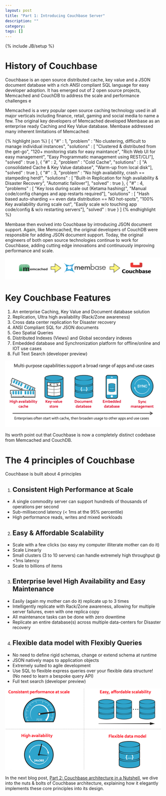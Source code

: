 ```yaml
---
layout: post
title: "Part 1: Introducing Couchbase Server"
description: ""
category: 
tags: []
---
```

{% include JB/setup %}

<h1><strong>History of Couchbase</strong></h1>
Couchbase is an open source distributed cache, key value and a JSON document database with a rich ANSI compliant SQL language for easy developer adoption. It has emerged out of 2 open source projects, Memcached and CouchDB to address the scale and performance challenges e

Memcached is a very popular open source caching technology used in all major verticals including finance, retail, gaming and social media to name a few. The original key developers of Memcached developed Membase as an enterprise ready Caching and Key Value database. Membase addressed many inherent limitations of Memcached:

{% highlight json %}
[
  	{
  		"#" : 1, 
  		"problem" : "No clustering, difficult to manage individual instances",
  		"solutions" : [ "Clustered & distributed from the get-go", 
  		  		"120+ monitoring stats for easy maintance",
  		  		"Rich Web UI for easy management",
  		  		"Easy Programmatic management using REST/CLI"],
  		"solved" : true
  	},
  	{
  		"#" : 2,
  		"problem" : "Cold Cache",
  		"solutions" : [ "A consolidated Cache & Key Value database",
  		  		"Warm-up from local disk"],
  		"solved" : true
  	},
  	{
  		"#" : 3,
  		"problem" : "No high availability, crash == stampeding herd!",
  		"solutions" : [ "Built-in Replication for high availability & Disaster Recovery",
  		  		"Automatic failover"],
  		"solved" : true
  	},
  	{
  		"#" : 4,
  		"problems" : [ "Key loss during scale out (Ketama hashing)", 
  		  		"Manual code/config changes and app restarts required"],
  		"solutions" : [ "Hash based auto-sharding == even data distribution == NO hot-spots",
  		  		"100% Key availability during scale out",
  		  		"Easily scale w/o touching app code/config & w/o restarting servers"],
  		"solved" : true
  	}
 ]
{% endhighlight %}

Membase then evolved into Couchbase by introducing JSON document support. Again, like Memcached, the original developers of CouchDB were responsible for adding JSON document support. Today, the original engineers of both open source technologies continue to work for Couchbase, adding cutting edge innovations and continuously improving performance and scale. 

![Couchbase Evolution](/assets/images/couchbase-evolution.png)


<h1><strong>Key Couchbase Features</strong></h1>

1. An enterprise Caching, Key Value and Document database solution
2. Replication, Ultra high availability (Rack/Zone awareness)
3. Cross data center replication for Disaster recovery
4. ANSI Compliant SQL for JSON documents
5. Geo Spatial Queries
6. Distributed Indexes (Views) and Global secondary indexes
7. Embedded database and Synchronization platform for offline/online and IOT use cases
8. Full Text Search (developer preview)

![Couchbase - The Complete Data Management Solution](/assets/images/couchbas-data-platform.png)

Its worth point out that Couchbase is now a completely distinct codebase from Memcached and CouchDB. 


<h1><strong>The 4 principles of Couchbase</strong></h1>

Couchbase is built about 4 principles

1. <h2><strong>Consistent High Performance at Scale</strong></h2>
- A single commodity server can support hundreds of thousands of operations per second
- Sub-millisecond latency (< 1ms at the 95% percentile)
- High performance reads, writes and mixed workloads

2. <h2><strong>Easy & Affordable Scalability</strong></h2>
- Scale with a few clicks (so easy my computer illiterate mother can do it)
- Scale Linearly
- Small clusters (3 to 10 servers) can handle extremely high throughput @ <1ms latency
- Scale to billions of items

3. <h2><strong>Enterprise level High Availability and Easy Maintenance</strong></h2>
- Easily (again my mother can do it) replicate up to 3 times
- Intelligently replicate with Rack/Zone awareness, allowing for multiple server failures, even with one replica copy
- All maintenance tasks can be done with zero downtime
- Replicate an entire database(s) across multiple data-centers for Disaster recovery

4. <h2><strong>Flexible data model with Flexibly Queries</strong></h2>
- No need to define rigid schemas, change or extend schema at runtime
- JSON natively maps to application objects
- Extremely suited to agile development 
- Use SQL to flexible express queries over your flexible data structure! (No need to learn a bespoke query API)
- Full text search (developer preview)

![Couchbase - 4 Principles of Couchbase](/assets/images/4pillars.png)

In the next blog post, [Part 2: Couchbase architecture in a Nutshell](/2015/11/26/part-2-couchbase-architecture-in-a-nutshell/), we dive into the nuts & bolts of Couchbase architecture, explaining how it elegantly implements these core principles into its design.

